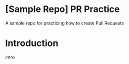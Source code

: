 # [Sample Repo] PR Practice
A sample repo for practicing how to create Pull Requests

# Introduction
intro